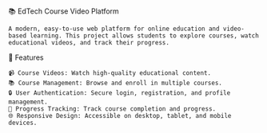 📚 EdTech Course Video Platform

    A modern, easy-to-use web platform for online education and video-based learning. This project allows students to explore courses, watch educational videos, and track their progress.

🚀 Features

    📹 Course Videos: Watch high-quality educational content.
    📚 Course Management: Browse and enroll in multiple courses.
    🔒 User Authentication: Secure login, registration, and profile management.
    📝 Progress Tracking: Track course completion and progress.
    🌐 Responsive Design: Accessible on desktop, tablet, and mobile devices.
